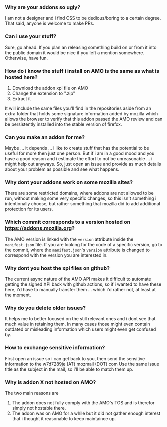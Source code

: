 
### Why are your addons so ugly?

I am not a designer and i find CSS to be dedious/boring to a certain degree.
That said, anyone is welcome to make PRs.

### Can i use your stuff? 

Sure, go ahead. If you plan an releasing something build on or from it into the public domain 
it would be nice if you left a mention somewhere. Otherwise, have fun.   

### How do i know the stuff i install on AMO is the same as what is hosted here?

1. Download the addon xpi file on AMO
2. Change the extension to ".zip"
3. Extract it

It will include the same files you'll find in the repositories aside from an extra folder that holds some signature information added by mozilla which allows the browser to verify that this addon passed the AMO review and can be persistently installed into the stable version of firefox. 

### Can you make an addon for me?

Maybe ... it depends ... i like to create stuff that has the potential to be useful for more then just one person.
But if i am in a good mood and you have a good reason and i estimate the effort to not be unreasonable ... i might help out anyways. 
So, just open an issue and provide as much details about your problem as possible and see what happens. 

### Why dont your addons work on some mozilla sites?

There are some restricted domains, where addons are not allowed to be run, without making some very specific changes, so this isn't something i intentionally choose, but rather something that mozilla did to add additional protection for its users. 

### Which commit corresponds to a version hosted on https://addons.mozilla.org? 

The AMO version is linked with the `version` attribute inside the `manifest.json` file.
If you are looking for the code of a specific version, go to the commit, where the `manifest.json`'s `version` attribute is changed to correspond with the version you are interested in.

### Why dont you host the xpi files on github?

The current async nature of the AMO API makes it difficult to automate getting the signed XPI back with github actions, so if i wanted to have these here, i'd have to manually transfer them ... which i'd rather not, at least at the moment.

### Why do you delete older issues?

It helps me to better focused on the still relevant ones and i dont see that much value in retaining them.
In many cases those might even contain outdated or misleading information which users might even get confused by.

### How to exchange sensitive information? 

First open an issue so i can get back to you, then send the sensitive information 
to the w7d7289je (AT) mozmail (DOT) com 
Use the same issue title as the subject in the mail, so i'll be able to match them up. 

### Why is addon X not hosted on AMO?

The two main reasons are

1. The addon does not fully comply with the AMO's TOS and is therefor simply not hostable there.
2. The addon was on AMO for a while but it did not gather enough interest that i thought it reasonable to keep maintaince up.
